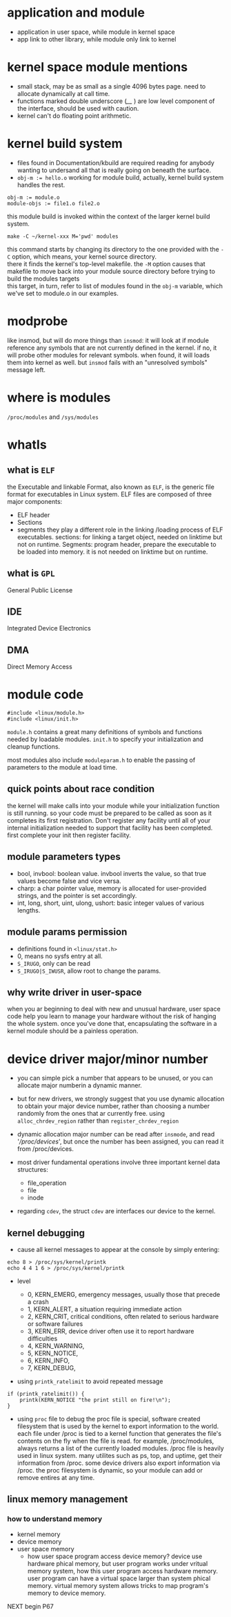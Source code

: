 # application and module
* application in user space, while module in kernel space
* app link to other library, while module only link to kernel
 
# kernel space module mentions
* small stack, may be as small as a single 4096 bytes page. need to allocate dynamically at call time.
* functions marked double underscore (*__* ) are low level component of the interface, should be used with caution.
* kernel can't do floating point arithmetic.

# kernel build system
* files found in Documentation/kbuild are required reading for anybody wanting to undersand all 
  that is really going on beneath the surface.
* `obj-m := hello.o` working for module build, actually, kernel build system handles the rest.
```
obj-m := module.o
module-objs := file1.o file2.o
```
this module build is invoked within the context of the larger kernel build system.
```
make -C ~/kernel-xxx M='pwd' modules
```
this command starts by changing its directory to the one provided with the `-C` option, which means, your kernel source directory.  
there it finds the kernel's top-level makefile. 
the `-M` option causes that makefile to move back into your module source directory before trying to build the modules targets  
this target, in turn, refer to list of modules found in the `obj-m` variable, which we've set to module.o in our examples.

# modprobe
like insmod, but will do more things than `insmod`: 
it will look at if module reference any symbols that are not currently defined in the kernel. if no, it will probe other modules for
relevant symbols. when found, it will loads them into kernel as well. but `insmod` fails with an "unresolved symbols" message left.

# where is modules
`/proc/modules` and `/sys/modules`

# whatIs

## what is `ELF`
the Executable and linkable Format, also known as `ELF`, is the generic file format for executables in Linux system. 
ELF files are composed of three major components:
* ELF header
* Sections
* segments
they play a different role in the linking /loading process of ELF executables.
sections: for linking a target object, needed on linktime but not on runtime.
Segments: program header, prepare the executable to be loaded into memory. it is not needed on linktime but on runtime.

## what is `GPL`
General Public License

## IDE
Integrated Device Electronics

## DMA
Direct Memory Access

# module code
```
#include <linux/module.h>
#include <linux/init.h>
```
`module.h` contains a great many definitions of symbols and functions needed by loadable modules.
`init.h` to specify your initialization and cleanup functions.

most modules also include `moduleparam.h` to enable the passing of parameters to the module at load time.

## quick points about race condition
the kernel will make calls into your module while your initialization function is still running.
so your code must be prepared to be called as soon as it completes its first registration.
Don't register any facility until all of your internal initialization needed to support that facility has been completed.
first complete your init then register facility.

## module parameters types
* bool, invbool: boolean value. invbool inverts the value, so that true values become false and vice versa.
* charp: a char pointer value, memory is allocated for user-provided strings, and the pointer is set accordingly.
* int, long, short, uint, ulong, ushort: basic integer values of various lengths. 

## module params permission
* definitions found in `<linux/stat.h>`
* 0, means no sysfs entry at all.
* `S_IRUGO`, only can be read
* `S_IRUGO|S_IWUSR`, allow root to change the params.

## why write driver in user-space
when you ar beginning to deal with new and unusual hardware, user space code help you learn to 
manage your hardware without the risk of hanging the whole system.
once you've done that, encapsulating the software in a kernel module should be a painless operation.

# device driver major/minor number 
* you can simple pick a number that appears to be unused, or you can allocate major numberin a 
  dynamic manner.
* but for new drivers, we strongly suggest that you use dynamic allocation to obtain your major device number,
  rather than choosing a number randomly from the ones that ar currently free.
  using `alloc_chrdev_region` rather than `register_chrdev_region`
* dynamic allocation major number can be read after `insmode`, and read '*/proc/devices*', but once
  the number has been assigned, you can read it from /proc/devices.
* most driver fundamental operations involve three important kernel data structures: 
    * file_operation
    * file
    * inode

* regarding `cdev`, the struct `cdev` are interfaces our device to the kernel.

## kernel debugging
* cause all kernel messages to appear at the console by simply entering:    
```
echo 8 > /proc/sys/kernel/printk
echo 4 4 1 6 > /proc/sys/kernel/printk
```

* level
    * 0, KERN_EMERG, emergency messages, usually those that precede a crash
    * 1, KERN_ALERT, a situation requiring immediate action
    * 2, KERN_CRIT, critical conditions, often related to serious hardware or software failures
    * 3, KERN_ERR, device driver often use it to report hardware difficulties
    * 4, KERN_WARNING, 
    * 5, KERN_NOTICE,
    * 6, KERN_INFO,
    * 7, KERN_DEBUG,

* using `printk_ratelimit` to avoid repeated message
```
if (printk_ratelimit()) {
    printk(KERN_NOTICE "the print still on fire!\n");
}
```

* using `proc` file to debug
the proc file is special, software created filesystem that is used by the kernel to export information to the world.
each file under /proc is tied to a kernel function that generates the file's contents on the fly when the file 
is read.
for example, /proc/modules, always returns a list of the currently loaded modules.
/proc file is heavily used in linux system. many utilites such as ps, top, and uptime, get their information from /proc.
some device drivers also export information via /proc.
the proc filesystem is dynamic, so your module can add or remove entires at any time.

## linux memory management
### how to understand memory
* kernel memory
* device memory
* user space memory
    * how user space program access device memory?
      device use hardware phical memory, but user program works under vritual memory system, how this user program access hardware memory.
      user program can have a virtual space larger than system phical memory. virtual memory system allows tricks to map program's memory to 
      device memory.


      
NEXT begin P67
